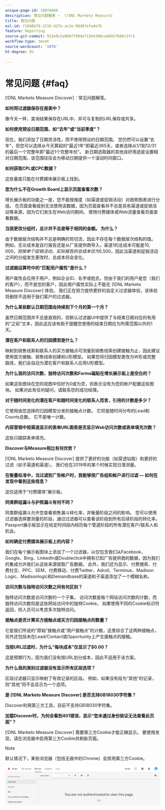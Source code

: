 ```yaml
---
unique-page-id: 18874660
description: 常见问题解答 —  [!DNL Marketo Measure]
title: 常见问题
exl-id: f1896bf8-2216-427e-ac3e-98d87efede76
feature: Reporting
source-git-commit: 915e9c5a968ffd9de713b4308cadb91768613fc5
workflow-type: tm+mt
source-wordcount: '1078'
ht-degree: 0%

---
```


# 常见问题 {#faq}

[!DNL Marketo Measure Discover]：常见问题解答。

**如何将过滤器保存在报表中？**

像今天一样，查询结果保存在URL中，并可与复制的URL保存或共享。

**如何使用预设日期范围，如“去年”或“当前季度”？**

现在，我们添加了日期灵活性，而不使用预设的日期范围。 您仍然可以设置“去年”，但您可以选择从今天算起的“最近1年”即最近365天，或者选择从1/1到12/31的最后一个完整年即“最近1个完整年份”。 新日期选取器的其他良好用途是设置相对日期范围，该范围往往会为移动日期提供一个滚动时间窗口。

**如何获取CPL或CPC数据？**

这些量度只能在付费媒体展示板上找到。

**您为什么不在Growth Board上显示页面查看次数？**

增长展示板的功能之一是，您不能按维度（如渠道或促销活动）对趋势图表进行分组。 在页面查看级别无法使用该数据，因为页面查看并不总是具有渠道或促销活动等来源，因为它们发生在Web访问期间。 使用付费媒体或Web流量查看页面查看数据。

**当我更改分组时，总计并不总是等于相同的金额。 为什么？**

由于数据层次结构并不总是明确的剪切流，因此不存在每个数据层次结构的值。 例如，无论成本是自行报告还是从广告提供商导入，渠道1的总成本可能是$10,000，但按单个促销活动，实际报告的总成本仅为$5,500，因此当渠道和促销活动之间的分组发生更改时，总成本将会变化。

**过滤器运算符中的“匹配用户属性”是什么？**

用户属性会应用于用户，例如企业ID、名字或姓氏，但由于我们的用户是您（我们的客户），而不是您的客户，因此用户属性实际上不能在 [!DNL Marketo Measure Discover] 体验。 我们正在努力提供更好的自定义过滤器体验，该体验将删除不适用于我们客户的过滤器。

**为什么某些默认日期范围会持续到下个月的第一个月？**

虽然日期范围并不总是直观的，但默认过滤器UI中提供了与结束日期对应的有用的“之前”文本，因此这应该有助于提醒您使用的结束日期应为所需范围以外的1天。

**潜在客户和联系人的归因模型是什么？**

映射到销售线索和联系人的买方接触点可测量到销售线索创建接触为止，因此建议使用首次接触、销售线索创建和U形模型。 如果您将归因模型更改为W形或完整路径，我们会自动为潜在客户和联系人应用U形模型。

**为什么我的访问次数、独特访问次数和Forms磁贴在增长展示板上是空白的？**

如果这些图块在您的视图中恰好为0或为空，则表示没有为您的帐户配置这些图块。 如果对此有任何疑问，请联系您的成功经理。

**对于随时间变化的潜在客户和随时间变化的联系人而言，引用的计数是多少？**

它使用由您选择的归因模型分发的接触点计数。 它将是随时间分布的Lead和Counts总数。 它不是唯一计数。

**内容营销中按渠道显示的表单URL图表是否显示Web访问次数或表单填充次数？**

这些只跟踪表单填充。

**Discover与Measure相比有何优势？**

[!DNL Marketo Measure Discover] 提供了更好的功能（如穿透钻取）和更好的过滤（如子渠道和渠道）。 我们也在2019年的某个时候实现日落测量。

**在衡量标准中，当过滤到广告帐户时，我能够按广告组和帐户进行过滤 — 如何在发现中看到这些信息？**

这仅适用于“付费媒体”展示板。

**同类群组漏斗与护照漏斗有何不同？**

同类群组漏斗允许您查看销售漏斗转化率，并衡量阶段之间的影响。 您可以使用过滤器选择要测量的阶段，通过过滤器可以查看该阶段到所有后续阶段的转化率。 Passport展示板显示在给定时间段内经历每个管道阶段的所有潜在客户/联系人和机会。

**如何确定付费媒体展示板上的内容？**

我们在每个展示板图块上添加了一个过滤器，以仅包含我们从Facebook、Google、Bing、LinkedIn或Doubleclick中拥有已知广告提供商的数据，因为我们的集成允许我们从这些来源提取广告数据。 此外，我们还为显示、付费搜索、付费社交、PPC、SEM、付费移动、付费Twitter、Adroll、Terminus、Madison Logic、Madisonlogic和Demandbase的渠道和子渠道添加了一个模糊名称。

**访问次数与独特访问次数之间有何区别？**

独特访问次数是访问次数的一个子集。 访问次数是每个网站访问次数的计数，而独特访问次数则是这些网站访问中的独特Cookie。 如果使用不同的Cookie标识符返回，则人员可以考虑多次独特访问。

**接触点是否计算买方接触点或买方归因接触点的数量？**

它是我们所说的“原始”接触点或“用户接触点”的计数，这里综合了这两种接触点，另外还包括未在Lead/Contact或Opportunity上产生接触点的接触。

**当按URL过滤时，为什么“每块成本”仅显示了$0.00？**

这是预期行为，因为我们没有按URL划分成本，因此不适用于该方案。

**为什么我的类别过滤器没有显示所有区段选项？**

区段过滤器只显示映射了有效记录的区段。 例如，如果没有段为“其他”的记录，则“其他”将不会显示为一个选项。

**是 [!DNL Marketo Measure Discover] 是否支持GB18030字符集？**

Discover利用第三方工具，目前不支持GB18030字符集。

**加载Discover时，为何会看到401错误，显示“您未通过身份验证无法查看此页面”？**

[!DNL Marketo Measure Discover] 需要第三方Cookie才能正确显示。 要使用发现，请在浏览器中启用第三方Cookie并刷新页面。

>[!NOTE]
>
>默认情况下，某些浏览器（包括无痕中的Chrome）会禁用第三方Cookie。

![](assets/faq-1.png)